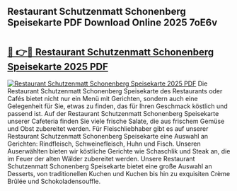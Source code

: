 ## Restaurant Schutzenmatt Schonenberg Speisekarte PDF Download Online 2025 7oE6v

# <h2><a href="http://gc6xy1.nevu.top/?p=Restaurant+Schutzenmatt+Schonenberg+Speisekarte">🔗 👉🔴 Restaurant Schutzenmatt Schonenberg Speisekarte 2025 PDF</a></h2>

[![Restaurant Schutzenmatt Schonenberg Speisekarte 2025 PDF](https://i.imgur.com/dBaPXMq.png)](http://gc6xy1.nevu.top/?p=Restaurant+Schutzenmatt+Schonenberg+Speisekarte)
Die Restaurant Schutzenmatt Schonenberg Speisekarte des Restaurants oder Cafés bietet nicht nur ein Menü mit Gerichten, sondern auch eine Gelegenheit für Sie, etwas zu finden, das für Ihren Geschmack köstlich und passend ist. Auf der Restaurant Schutzenmatt Schonenberg Speisekarte unserer Cafeteria finden Sie viele frische Salate, die aus frischem Gemüse und Obst zubereitet werden. Für Fleischliebhaber gibt es auf unserer Restaurant Schutzenmatt Schonenberg Speisekarte eine Auswahl an Gerichten: Rindfleisch, Schweinefleisch, Huhn und Fisch. Unseren Auserwählten bieten wir köstliche Gerichte wie Schaschlik und Steak an, die im Feuer der alten Wälder zubereitet werden. Unsere Restaurant Schutzenmatt Schonenberg Speisekarte bietet eine große Auswahl an Desserts, von traditionellen Kuchen und Kuchen bis hin zu exquisiten Crème Brûlée und Schokoladensouffle.

